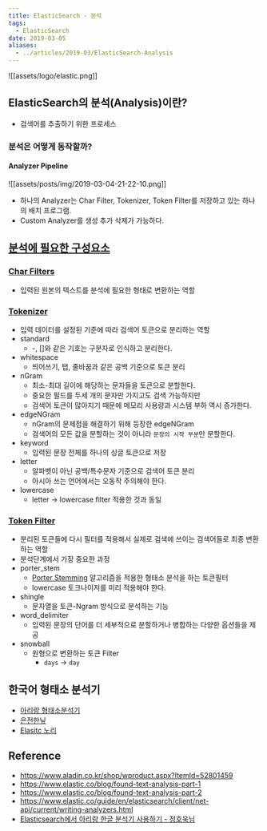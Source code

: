 ```yaml
---
title: ElasticSearch - 분석
tags:
  - ElasticSearch
date: 2019-03-05
aliases: 
  - ../articles/2019-03/ElasticSearch-Analysis
---
```

![[assets/logo/elastic.png]]

## ElasticSearch의 분석(Analysis)이란?
- 검색어를 추출하기 위한 프로세스

### 분석은 어떻게 동작할까?

#### Analyzer Pipeline
![[assets/posts/img/2019-03-04-21-22-10.png]]

- 하나의 Analyzer는 Char Filter, Tokenizer, Token Filter를 저장하고 있는 하나의 배치 프로그램.
- Custom Analyzer를 생성 추가 삭제가 가능하다.

## [분석에 필요한 구성요소](https://www.elastic.co/guide/en/elasticsearch/reference/current/analyzer-anatomy.html)

### [Char Filters](https://www.elastic.co/guide/en/elasticsearch/reference/current/analysis-charfilters.html)
- 입력된 원본의 텍스트를 분석에 필요한 형태로 변환하는 역할

### [Tokenizer](https://www.elastic.co/guide/en/elasticsearch/reference/current/analysis-tokenizers.html)
- 입력 데이터를 설정된 기준에 따라 검색어 토큰으로 분리하는 역할
- standard
    - -, []와 같은 기호는 구분자로 인식하고 분리한다.
- whitespace
    - 띄어쓰기, 탭, 줄바꿈과 같은 공백 기준으로 토큰 분리
- nGram
    - 최소-최대 길이에 해당하는 문자들을 토큰으로 분할한다.
    - 중요한 필드를 두세 개의 문자만 가지고도 검색 가능하지만
    - 검색어 토큰이 많아지기 때문에 메모리 사용량과 시스템 부하 역시 증가한다.
- edgeNGram
    - nGram의 문제점을 해결하기 위해 등장한 edgeNGram
    - 검색어의 모든 값을 분할하는 것이 아니라 `문장의 시작 부분`만 분할한다.
- keyword
    - 입력된 문장 전체를 하나의 싱글 토큰으로 저장
- letter
    - 알파벳이 아닌 공백/특수문자 기준으로 검색어 토큰 분리
    - 아시아 쓰는 언어에서는 오동작 주의해야 한다.
- lowercase
    - letter -> lowercase filter 적용한 것과 동일


### [Token Filter](https://www.elastic.co/guide/en/elasticsearch/reference/current/analysis-tokenfilters.html)
- 분리된 토큰들에 다시 필터를 적용해서 실제로 검색에 쓰이는 검색어들로 최종 변환하는 역할
- 분석단계에서 가장 중요한 과정
- porter_stem
    - [Porter Stemming](https://tartarus.org/martin/PorterStemmer/) 알고리즘을 적용한 형태소 분석을 하는 토큰필터
    - lowercase 토크나이저를 미리 적용해야 한다.
- shingle
    - 문자열을 토큰-Ngram 방식으로 분석하는 기능
- word_delimiter
    - 입력된 문장의 단어를 더 세부적으로 분할하거나 병합하는 다양한 옵션들을 제공
- snowball
    - 원형으로 변환하는 토큰 Filter
        - `days` -> `day`




## 한국어 형태소 분석기
- [아리랑 형태소분석기](https://github.com/korlucene)
- [은전한닢](http://eunjeon.blogspot.com/)
- [Elasitc 노리](https://www.elastic.co/kr/blog/nori-the-official-elasticsearch-plugin-for-korean-language-analysis)



## Reference
- <https://www.aladin.co.kr/shop/wproduct.aspx?ItemId=52801459>
- <https://www.elastic.co/blog/found-text-analysis-part-1>
- <https://www.elastic.co/blog/found-text-analysis-part-2>
- <https://www.elastic.co/guide/en/elasticsearch/client/net-api/current/writing-analyzers.html>
- [Elasticsearch에서 아리랑 한글 분석기 사용하기 - 정호욱님](https://www.elastic.co/kr/blog/arirang-analyzer-with-elasticsearch)
